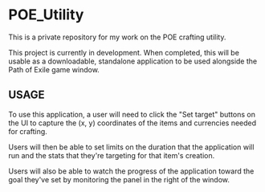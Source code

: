 # POE_Utility
This is a private repository for my work on the POE crafting utility.

This project is currently in development. When completed, this will be usable as a downloadable, standalone application to be used alongside the Path of Exile game window.

## USAGE

To use this application, a user will need to click the "Set target" buttons on the UI to capture the (x, y) coordinates of the items and currencies needed for crafting. 

Users will then be able to set limits on the duration that the application will run and the stats that they're targeting for that item's creation.

Users will also be able to watch the progress of the application toward the goal they've set by monitoring the panel in the right of the window.
